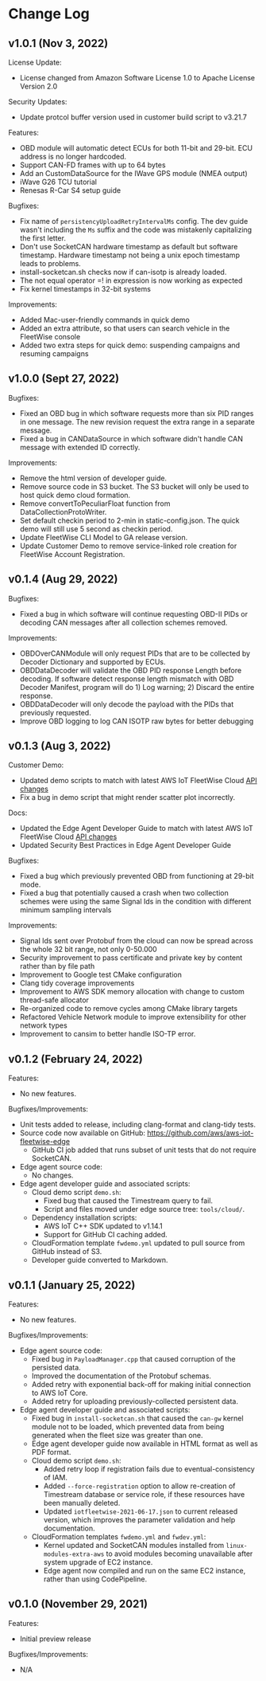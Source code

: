 # Change Log

## v1.0.1 (Nov 3, 2022)
License Update:
* License changed from Amazon Software License 1.0 to Apache License Version 2.0

Security Updates:
* Update protcol buffer version used in customer build script to v3.21.7

Features:
* OBD module will automatic detect ECUs for both 11-bit and 29-bit. ECU address is no longer hardcoded.
* Support CAN-FD frames with up to 64 bytes
* Add an CustomDataSource for the IWave GPS module (NMEA output)
* iWave G26 TCU tutorial
* Renesas R-Car S4 setup guide

Bugfixes:
* Fix name of `persistencyUploadRetryIntervalMs` config. The dev guide wasn't including the `Ms` suffix and the code was mistakenly capitalizing the first letter.
* Don't use SocketCAN hardware timestamp as default but software timestamp. Hardware timestamp not being a unix epoch timestamp leads to problems.
* install-socketcan.sh checks now if can-isotp is already loaded.
* The not equal operator =! in expression is now working as expected
* Fix kernel timestamps in 32-bit systems

Improvements:
* Added Mac-user-friendly commands in quick demo
* Added an extra attribute, so that users can search vehicle in the FleetWise console
* Added two extra steps for quick demo: suspending campaigns and resuming campaigns

## v1.0.0 (Sept 27, 2022)
Bugfixes:
* Fixed an OBD bug in which software requests more than six PID ranges in one message. The new revision request the extra range in a separate message.
* Fixed a bug in CANDataSource in which software didn't handle CAN message with extended ID correctly.

Improvements:
* Remove the html version of developer guide. 
* Remove source code in S3 bucket. The S3 bucket will only be used to host quick demo cloud formation.
* Remove convertToPeculiarFloat function from DataCollectionProtoWriter.
* Set default checkin period to 2-min in static-config.json. The quick demo will still use 5 second as checkin period.
* Update FleetWise CLI Model to GA release version. 
* Update Customer Demo to remove service-linked role creation for FleetWise Account Registration.

## v0.1.4 (Aug 29, 2022)
Bugfixes:
* Fixed a bug in which software will continue requesting OBD-II PIDs or decoding CAN messages after all collection schemes removed.

Improvements:
* OBDOverCANModule will only request PIDs that are to be collected by Decoder Dictionary and supported by ECUs.
* OBDDataDecoder will validate the OBD PID response Length before decoding. If software detect response length mismatch with OBD Decoder Manifest, program will do 1) Log warning; 2) Discard the entire response.
* OBDDataDecoder will only decode the payload with the PIDs that previously requested.
* Improve OBD logging to log CAN ISOTP raw bytes for better debugging

## v0.1.3 (Aug 3, 2022)
Customer Demo:
* Updated demo scripts to match with latest AWS IoT FleetWise Cloud [API changes](https://docs.aws.amazon.com/iot-fleetwise/latest/developerguide/update-sdk-cli.html)
* Fix a bug in demo script that might render scatter plot incorrectly. 

Docs:
* Updated the Edge Agent Developer Guide to match with latest AWS IoT FleetWise Cloud [API changes](https://docs.aws.amazon.com/iot-fleetwise/latest/developerguide/update-sdk-cli.html)
* Updated Security Best Practices in Edge Agent Developer Guide

Bugfixes:
* Fixed a bug which previously prevented OBD from functioning at 29-bit mode.
* Fixed a bug that potentially caused a crash when two collection schemes were using the same
  Signal Ids in the condition with different minimum sampling intervals

Improvements:
* Signal Ids sent over Protobuf from the cloud can now be spread across the whole 32 bit range,
  not only 0-50.000
* Security improvement to pass certificate and private key by content rather than by file path
* Improvement to Google test CMake configuration
* Clang tidy coverage improvements
* Improvement to AWS SDK memory allocation with change to custom thread-safe allocator
* Re-organized code to remove cycles among CMake library targets
* Refactored Vehicle Network module to improve extensibility for other network types
* Improvement to cansim to better handle ISO-TP error. 

## v0.1.2 (February 24, 2022)
Features:
* No new features.

Bugfixes/Improvements:
* Unit tests added to release, including clang-format and clang-tidy tests.
* Source code now available on GitHub: https://github.com/aws/aws-iot-fleetwise-edge
  * GitHub CI job added that runs subset of unit tests that do not require SocketCAN.
* Edge agent source code:
  * No changes.
* Edge agent developer guide and associated scripts:
  * Cloud demo script `demo.sh`:
    * Fixed bug that caused the Timestream query to fail.
    * Script and files moved under edge source tree: `tools/cloud/`.
  * Dependency installation scripts:
    * AWS IoT C++ SDK updated to v1.14.1
    * Support for GitHub CI caching added.
  * CloudFormation template `fwdemo.yml` updated to pull source from GitHub instead of S3.
  * Developer guide converted to Markdown.

## v0.1.1 (January 25, 2022)
Features:
* No new features.

Bugfixes/Improvements:
* Edge agent source code:
  * Fixed bug in `PayloadManager.cpp` that caused corruption of the persisted data.
  * Improved the documentation of the Protobuf schemas.
  * Added retry with exponential back-off for making initial connection to AWS IoT Core.
  * Added retry for uploading previously-collected persistent data.
* Edge agent developer guide and associated scripts:
  * Fixed bug in `install-socketcan.sh` that caused the `can-gw` kernel module not to be loaded,
    which prevented data from being generated when the fleet size was greater than one.
  * Edge agent developer guide now available in HTML format as well as PDF format.
  * Cloud demo script `demo.sh`:
    * Added retry loop if registration fails due to eventual-consistency of IAM.
    * Added `--force-registration` option to allow re-creation of Timestream database or service
      role, if these resources have been manually deleted.
    * Updated `iotfleetwise-2021-06-17.json` to current released version, which improves the
      parameter validation and help documentation.
  * CloudFormation templates `fwdemo.yml` and `fwdev.yml`:
    * Kernel updated and SocketCAN modules installed from `linux-modules-extra-aws` to avoid
      modules becoming unavailable after system upgrade of EC2 instance.
    * Edge agent now compiled and run on the same EC2 instance, rather than using CodePipeline.

## v0.1.0 (November 29, 2021)
Features:
* Initial preview release

Bugfixes/Improvements:
* N/A
